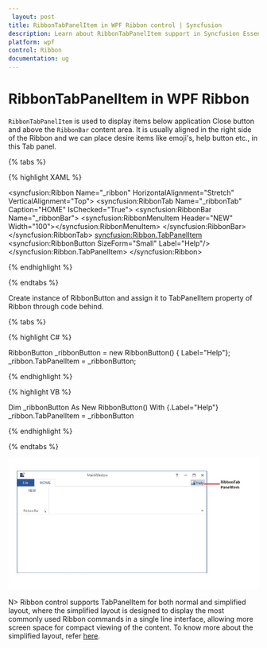 ```yaml
---
 layout: post
title: RibbonTabPanelItem in WPF Ribbon control | Syncfusion
description: Learn about RibbonTabPanelItem support in Syncfusion Essential Studio WPF Ribbon control, its elements and more.
platform: wpf
control: Ribbon
documentation: ug
---
```

# RibbonTabPanelItem in WPF Ribbon

`RibbonTabPanelItem` is used to display items below application Close button and above the `RibbonBar` content area. It is usually aligned in the right side of the Ribbon and we can place desire items like emoji's, help button etc., in this Tab panel. 

{% tabs %}

{% highlight XAML %}

<syncfusion:Ribbon Name="_ribbon" HorizontalAlignment="Stretch" VerticalAlignment="Top">
<syncfusion:RibbonTab Name="_ribbonTab" Caption="HOME"  IsChecked="True">
<syncfusion:RibbonBar Name="_ribbonBar">
<syncfusion:RibbonMenuItem  Header="NEW" Width="100"></syncfusion:RibbonMenuItem>
</syncfusion:RibbonBar>
</syncfusion:RibbonTab>
<syncfusion:Ribbon.TabPanelItem>
<syncfusion:RibbonButton SizeForm="Small" Label="Help"/>
</syncfusion:Ribbon.TabPanelItem>
</syncfusion:Ribbon>

{% endhighlight %}

{% endtabs %}

Create instance of RibbonButton and assign it to TabPanelItem property of Ribbon through code behind.

{% tabs %}

{% highlight C# %}

RibbonButton _ribbonButton = new RibbonButton() { Label="Help"};
_ribbon.TabPanelItem = _ribbonButton;

{% endhighlight %}

{% highlight VB %}

Dim _ribbonButton As New RibbonButton() With {.Label="Help"}
_ribbon.TabPanelItem = _ribbonButton

{% endhighlight %}
 
{% endtabs %}

![Setting TabPanelItem to the ribbon](RibbonTabPanelItem_images/RibbonTabPanelItem_img1.jpg)

N> 
Ribbon control supports TabPanelItem for both normal and simplified layout, where the simplified layout is designed to display the most commonly used Ribbon commands in a single line interface, allowing more screen space for compact viewing of the content. To know more about the simplified layout, refer [here](https://help.syncfusion.com/wpf/ribbon/simplifiedlayout).


